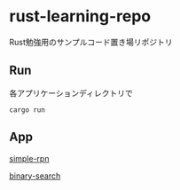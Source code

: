 # rust-learning-repo

Rust勉強用のサンプルコード置き場リポジトリ

## Run

各アプリケーションディレクトリで

```
cargo run
```

## App

[simple-rpn](./simple-rpn/)

[binary-search](./binary-search/)
